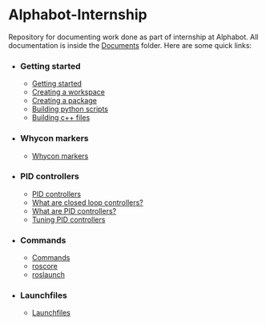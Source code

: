 # Alphabot-Internship
  Repository for documenting work done as part of internship at Alphabot. All documentation is inside the [Documents](https://github.com/Ashwin-Rajesh/Alphabot-Internship/tree/master/Documents) folder. Here are some quick links:
  - ### Getting started 
    - [Getting started](Documents/Getting%20started.md#getting-started)
    - [Creating a workspace](Documents/Getting%20started.md#creating-a-workspace)
    - [Creating a package](Documents/Getting%20started.md#creating-a-package)
    - [Building python scripts](Documents/Getting%20started.md#building-and-running-python-scripts)
    - [Building c++ files](Documents/Getting%20started.md#building-and-running-c-scripts)
  - ### Whycon markers
    - [Whycon markers](Documents/Whycon%20Markers.md)
  - ### PID controllers
    - [PID controllers](Documents/PID%20Controllers.md)
    - [What are closed loop controllers?](Documents/PID%20Controller.md#what-are-closed-loop-controllers)
    - [What are PID controllers?](Documents/PID%20Controller.md#what-are-pid-controllers)
    - [Tuning PID controllers](Documents/PID%20Controller.md#tuning-pid-controllers)
  - ### Commands
    - [Commands](Documents/Commands.md)
    - [roscore](Documents/Commands.md#roscore)
    - [roslaunch](Documents/Commands.md#roslaunch)
  - ### Launchfiles
    - [Launchfiles](Documents/Launchfiles.md)
